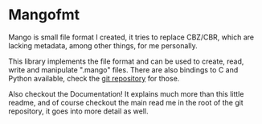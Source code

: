 # Mangofmt

Mango is small file format I created, it tries to replace CBZ/CBR, which are lacking metadata, among other things, for me personally.

This library implements the file format and can be used to create, read, write and manipulate ".mango" files.
There are also bindings to C and Python available, check the [git repository](https://github.com/AlexFence/mango) for those.

Also checkout the Documentation! It explains much more than this little readme, and of course checkout the main read me in the root of the git repository, it goes into more detail as well.
